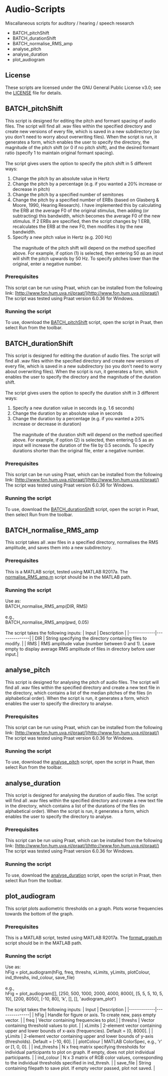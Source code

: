# Audio-Scripts
Miscallaneous scripts for auditory / hearing / speech research
* BATCH_pitchShift
* BATCH_durationShift
* BATCH_normalise_RMS_amp
* analyse_pitch
* analyse_duration
* plot_audiogram

## License
These scripts are licensed under the GNU General Public License v3.0; see the [LICENSE](LICENSE) file for details.




## BATCH_pitchShift
This script is designed for editing the pitch and formant spacing of audio files. The script will find all .wav files within the specified directory and create new versions of every file, which is saved in a new subdirectory (so you don't need to worry about overwriting files). When the script is run, it generates a form, which enables the user to specify the directory, the magnitude of the pitch shift (or 0 if no pitch shift), and the desired formant ratio (specify 1 to maintain original formant spacing).
<br><br>
The script gives users the option to specify the pitch shift in 5 different ways:
1) Change the pitch by an absolute value in Hertz
2) Change the pitch by a percentage (e.g. if you wanted a 20% increase or decrease in pitch)
3) Change the pitch by a specified number of semitones
4) Change the pitch by a specified number of ERBs (based on Glasberg & Moore, 1990, Hearing Research). I have implemented this by calculating the ERB at the average F0 of the original stimulus, then adding (or subtracting) this bandwidth, which becomes the average F0 of the new stimulus. If 2 ERBs are specified, then the script changes by 1 ERB, recalculates the ERB at the new F0, then modifies it by the new bandwidth.
5) Specify a new pitch value in Hertz (e.g. 200 Hz)
<br><br>
The magnitude of the pitch shift will depend on the method specified above. For example, if option (1) is selected, then entering 50 as an input will shift the pitch upwards by 50 Hz. To specify pitches lower than the original, enter a negative number.

### Prerequisites
This script can be run using Praat, which can be installed from the following link: [http://www.fon.hum.uva.nl/praat/](http://www.fon.hum.uva.nl/praat/)
<br>
The script was tested using Praat version 6.0.36 for Windows.

### Running the script
To use, download the [BATCH_pitchShift](BATCH_pitchShift) script, open the script in Praat, then select Run from the toolbar.




## BATCH_durationShift
This script is designed for editing the duration of audio files. The script will find all .wav files within the specified directory and create new versions of every file, which is saved in a new subdirectory (so you don't need to worry about overwriting files). When the script is run, it generates a form, which enables the user to specify the directory and the magnitude of the duration shift.
<br><br>
The script gives users the option to specify the duration shift in 3 different ways:
1) Specify a new duration value in seconds (e.g. 1.6 seconds)
2) Change the duration by an absolute value in seconds
3) Change the duration by a percentage (e.g. if you wanted a 20% increase or decrease in duration)
<br><br>
The magnitude of the duration shift will depend on the method specified above. For example, if option (2) is selected, then entering 0.5 as an input will increase the duration of the file by 0.5 seconds. To specify durations shorter than the original file, enter a negative number.

### Prerequisites
This script can be run using Praat, which can be installed from the following link: [http://www.fon.hum.uva.nl/praat/](http://www.fon.hum.uva.nl/praat/)
<br>
The script was tested using Praat version 6.0.36 for Windows.

### Running the script
To use, download the [BATCH_durationShift](BATCH_durationShift) script, open the script in Praat, then select Run from the toolbar.




## BATCH_normalise_RMS_amp
This script takes all .wav files in a specified directory, normalises the RMS amplitude, and saves them into a new subdirectory.

### Prerequisites
This is a MATLAB script, tested using MATLAB R2017a. The [normalise_RMS_amp.m](normalise_RMS_amp.m) script should be in the MATLAB path.

### Running the script
Use as: <br>
BATCH_normalise_RMS_amp(DIR, RMS)
<br><br>
e.g., <br>
BATCH_normalise_RMS_amp(pwd, 0.05)
<br><br>
The script takes the following inputs:
| Input       | Description   |
|-------------|---------------|
| DIR         | String specifying the directory containing files to modify. |
| RMS         | RMS amplitude value (number between 0 and 1). Leave empty to display average RMS amplitude of files in directory before user input.|




## analyse_pitch
This script is designed for analysing the pitch of audio files. The script will find all .wav files within the specified directory and create a new text file in the directory, which contains a list of the median pitches of the files (in alphabetical order). When the script is run, it generates a form, which enables the user to specify the directory to analyse.

### Prerequisites
This script can be run using Praat, which can be installed from the following link: [http://www.fon.hum.uva.nl/praat/](http://www.fon.hum.uva.nl/praat/)
<br>
The script was tested using Praat version 6.0.36 for Windows.

### Running the script
To use, download the [analyse_pitch](analyse_pitch) script, open the script in Praat, then select Run from the toolbar.




## analyse_duration
This script is designed for analysing the duration of audio files. The script will find all .wav files within the specified directory and create a new text file in the directory, which contains a list of the durations of the files (in alphabetical order). When the script is run, it generates a form, which enables the user to specify the directory to analyse.

### Prerequisites
This script can be run using Praat, which can be installed from the following link: [http://www.fon.hum.uva.nl/praat/](http://www.fon.hum.uva.nl/praat/)
<br>
The script was tested using Praat version 6.0.36 for Windows.

### Running the script
To use, download the [analyse_duration](analyse_duration) script, open the script in Praat, then select Run from the toolbar.




## plot_audiogram
This script plots audiometric thresholds on a graph. Plots worse frequencies towards the bottom of the graph.

### Prerequisites
This is a MATLAB script, tested using MATLAB R2017a. The [format_graph.m](format_graph.m) script should be in the MATLAB path.

### Running the script
Use as: <br>
hFig = plot_audiogram(hFig, freq, threshs, xLimits, yLimits, plotColour, ind_threshs, ind_colour, save_file)
<br><br>
e.g., <br>
hFig = plot_audiogram([], [250, 500, 1000, 2000, 4000, 8000], [5, 5, 5, 10, 5, 10], [200, 8050], [-10, 80], 'k', [], [], 'audiogram_plot')
<br><br>
The script takes the following inputs:
| Input       | Description   |
|-------------|---------------|
| hFig        | Handle for figure or axis. To create new, pass empty vector. |
| freq        | Vector containing frequencies to plot.|
| threshs     | Vector containing threshold values to plot. |
| xLimits     | 2-element vector containing upper and lower bounds of x-axis (frequencies). Default = [0, 8000]. |
| yLimits     | 2-element vector containing upper and lower bounds of y-axis (thresholds). Default = [-10, 60]. |
| plotColour  | MATLAB ColorSpec, e.g., 'r' or [1, 0, 0]. |
| ind_threshs | N x freq matrix specifying thresholds for individual  participants to plot on graph. If empty, does not plot individual participants. |
| ind_colour  | N x 3 matrix of RGB color values, corresponding to the individual thresholds specified in ind_thresh. |
| save_file   | String containing filepath to save plot. If empty vector passed, plot not saved. |
